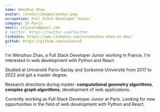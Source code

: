 ```yaml
---
name: Wenzhuo Zhao
avatar: /static/images/avatar.png
occupation: Full Stack Developer Junior
company: In Paris
email: zslyvain@gmail.com
# twitter: https://twitter.com/Twitter
linkedin: https://www.linkedin.com/in/wenzhuo-zhao-cs-dev/
github: https://github.com/valeeraZ
---
```


I'm Wenzhuo Zhao, a Full Stack Developer Junior working In France. I'm interested in web development with Python and React.

Studied at Université Paris-Saclay and Sorbonne Université from 2017 to 2022 and got a master degree.

Research directions during master: **computational geometry algorithms**, **complex graph algorithms**, development of web applications.
                
Currently working as Full Stack Developer Junior at Paris. Looking for new opportunities in the field of web development with Python and React.